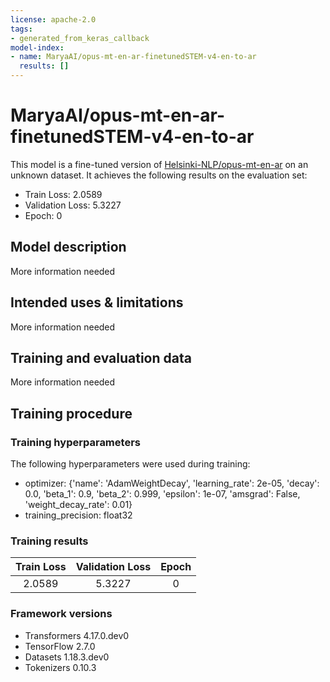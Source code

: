 ```yaml
---
license: apache-2.0
tags:
- generated_from_keras_callback
model-index:
- name: MaryaAI/opus-mt-en-ar-finetunedSTEM-v4-en-to-ar
  results: []
---
```


<!-- This model card has been generated automatically according to the information Keras had access to. You should
probably proofread and complete it, then remove this comment. -->

# MaryaAI/opus-mt-en-ar-finetunedSTEM-v4-en-to-ar

This model is a fine-tuned version of [Helsinki-NLP/opus-mt-en-ar](https://huggingface.co/Helsinki-NLP/opus-mt-en-ar) on an unknown dataset.
It achieves the following results on the evaluation set:
- Train Loss: 2.0589
- Validation Loss: 5.3227
- Epoch: 0

## Model description

More information needed

## Intended uses & limitations

More information needed

## Training and evaluation data

More information needed

## Training procedure

### Training hyperparameters

The following hyperparameters were used during training:
- optimizer: {'name': 'AdamWeightDecay', 'learning_rate': 2e-05, 'decay': 0.0, 'beta_1': 0.9, 'beta_2': 0.999, 'epsilon': 1e-07, 'amsgrad': False, 'weight_decay_rate': 0.01}
- training_precision: float32

### Training results

| Train Loss | Validation Loss | Epoch |
|:----------:|:---------------:|:-----:|
| 2.0589     | 5.3227          | 0     |


### Framework versions

- Transformers 4.17.0.dev0
- TensorFlow 2.7.0
- Datasets 1.18.3.dev0
- Tokenizers 0.10.3
